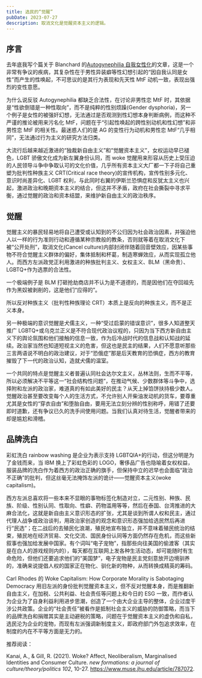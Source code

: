```yaml
---
title: 选民的“觉醒”
pubDate: 2023-07-27
description: 取消文化是觉醒资本主义的逻辑。
---
```


## 序言

去年底我写个篇关于 Blanchard 的[Autogynephilia 自我女性化](blog/autogynephilia-the-ghost-of-transgender)的文章，这是一个非常有争议的疾病，其复杂性在于男性异装癖等性幻想引起的“因自我认同是女性”而产生的性唤起，不可思议的是其行为表现和先天性 MtF 动机一致，表现出强烈的变性意愿。

为什么说反驳 Autogynephilia 都缺乏合法性，在讨论非男性恋 MtF 时，其依据是“性欲倒错是一种性取向”，而不是纯粹的性别烦躁(Gender dysphoria)，另一个例子是女性的被强奸幻想，无法通过是否观测到性幻想本身判断病例，而这种不严谨的推论被用来污名化 MtF，问题在于“引起性唤起的跨性别动机和性幻想”和非男性恋 MtF 的相关性。最迷惑人们的是 AG 的变性行为动机和男性恋 MtF“几乎相同”，无法通过行为主义的研究方法归类。

大流行后越来越近激进的“独裁新自由主义”和“觉醒资本主义”，女权运动早已褪色，LGBT 骄傲文化成为新左翼身份认同，而 woke 觉醒用来形容从历史上受压迫的人民领导斗争中争取认可的文化价值，几乎所有资本主义大厂都一下子将自己重塑为批判性种族主义 CRT(Critical race theory)的宣传机构，宣传性别多元化、意识时尚差异化、LGBT 权利，与此同时右翼的伊斯兰恐惧症和反犹太主义也兴起，激进政治和晚期资本主义的结合，但这并不矛盾，政府在社会撕裂中寻求平衡，通过觉醒的政治和资本结盟，来维护新自由主义的政治秩序。

## 觉醒

觉醒主义的暴民轻易地将自己遭受或认知到的不公归因为社会政治因素，并强迫他人以一样的行为准则行动和遵循某种宗教般的教条，否则就等着在取消文化下被“公开处刑”，取消文化(Cancel culture)内部封闭伴随着回音壁效应，因某些事物不符合觉醒主义群体的偏好，集体抵制和杯葛，制造寒蝉效应，从而实现孤立他人。而西方左派政党正利用激进的种族批判主义、女权主义、BLM（黑命贵）、LGBTQ+作为选票的合法性。

一个极端例子是 BLM 打砸抢劫商店并不认为是不道德的，而是因他们在夺回祖先作为黑奴被剥削的，这是他们“应得的”。

所以反对种族主义（批判性种族理论 CRT）本质上是反向的种族主义，而不是正义本身。

另一种极端的意识觉醒是犬儒主义，一种“受过启蒙的错误意识”，很多人知道整天推广 LGBTQ+或乌克兰正义是不符合现代政治议程的，只因为当下西方新自由主义下的舆论氛围和他们接触的信息一致，作为后冷战时代的信息战和认知战的延续。政治家当然也知道短视主义的危害，但这也是民主的结果，人们不愿意听那些三言两语说不明白的政治建议，对于“恐俄症”那是后天教育的恐惧症，西方的教育摧毁了下一代的政治认知，造就犬儒的温室。

一个共同的特点是觉醒主义者普遍认同社会达尔文主义，丛林法则，生而不平等，所以必须解决不平等这一“社会结构性问题”，在推动气候、少数群体等斗争中，选择附和左派的政治家，难道真的有如此美好的民主？从天上掉馅饼扶持极少数人。觉醒政治甚至要改变每个人的生活方式，不允许别人开柴油发动机的货车，要尊重尤其是女性的“穿衣自由”和堕胎自由，要用无法立刻分辨的性别称呼，用错了还要即时道歉，还有争议已久的洗手间使用问题。当我们认真对待生活，觉醒者带来的却是尴尬和滑稽。

## 品牌洗白

彩虹洗白 rainbow washing 是企业为表示支持 LGBTQIA+的行动，但这分明是为了金钱而来，当 IBM 换上了彩虹色彩的 LOGO，奢侈品广告也隐喻着女权权益，服装品牌的洗白作为着西方的政治正确的旗手，但保持中立的迟早也会面临“政治不正确”的批判，但这丝毫无法掩饰左派的诡计——觉醒资本主义(woke capitalism)。

西方左派总喜欢将一些本来不显眼的事物标签化制造对立，二元性别、种族、民族、阶级、性别认同、性取向、性癖、药物滥用等等，然后在泰国、台湾推进的大麻合法化，这就是新自由主义意识形态的扩张，尤其是谈到所谓人权和民主，通过代理人战争或政治谈判，用政治家创造的观念和意识形态强加给选民然后再进行“民选”；在二战后的去殖民化浪潮，殖民地宣布独立，并不意味着殖民统治的结束，殖民地在经济贸易、文化交流、国民身份认同等方面仍然存在危机，而这些新叙事也强加给发展中国家。有个词叫“电子宠物”，指那些向往美国的偷渡客（其实是在白人的游戏规则内的），每天都在互联网上发各种生活动态，却可能随时有生命危险，但他们还要追求他们的“美国梦”，电子宠物是民主党刻意放开边境驯养的，准确来说提倡人权的国家正在物化、驯化新的物种，从而转换成精英的筹码。

Carl Rhodes 的 Woke Capitalism: How Corporate Morality is Sabotaging Democracy 用旧左派的身份批判觉醒资本主义，但不反对觉醒本身，而是推翻新自由主义，在加税、公共利益、社会责任等问题上和今日的 ESG 一致，而作者认为企业为了自身利益利用进步思潮，创造了一个由大企业主导的整体，企业过度干涉公共政策。企业的“社会责任”被看作是抵制社会主义的威胁的防御策略，而当下的品牌洗白和捐赠其实是主动避税的策略，问题在于觉醒资本主义的虚伪和自私，选民沦为企业的宠物，而现有左派强调新制度主义，即政府部门外包追求效率，在制度的内在不平等方面是无力的。

推荐阅读：

Kanai, A., & Gill, R. (2021). Woke? Affect, Neoliberalism, Marginalised Identities and Consumer Culture. _new formations: a journal of culture/theory/politics 102_, 10-27. https://www.muse.jhu.edu/article/787072.
